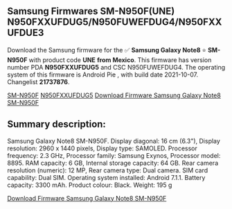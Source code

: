 <h2>Samsung Firmwares SM-N950F(UNE) N950FXXUFDUG5/N950FUWEFDUG4/N950FXXUFDUE3</h2>
Download the Samsung firmware for the ✅ <strong>Samsung Galaxy Note8 </strong> ⭐ <strong>SM-N950F</strong> with product code <strong>UNE</strong> <strong> from Mexico</strong>. This firmware has version number PDA <strong>N950FXXUFDUG5</strong> and CSC N950FUWEFDUG4. The operating system of this firmware is Android Pie , with build date 2021-10-07. Changelist <strong>21737876</strong>.


[SM-N950F](https://samfirm.shop/samsung/model/SM-N950F)
[N950FXXUFDUG5](https://samfirm.shop/samsung/pda/N950FXXUFDUG5)
[Download Firmware Samsung Galaxy Note8 SM-N950F](https://samfirm.shop/samsung/firmware/463085)
<h2>Summary description:</h2>
<p>Samsung Galaxy Note8 SM-N950F. Display diagonal: 16 cm (6.3"), Display resolution: 2960 x 1440 pixels, Display type: SAMOLED. Processor frequency: 2.3 GHz, Processor family: Samsung Exynos, Processor model: 8895. RAM capacity: 6 GB, Internal storage capacity: 64 GB. Rear camera resolution (numeric): 12 MP, Rear camera type: Dual camera. SIM card capability: Dual SIM. Operating system installed: Android 7.1.1. Battery capacity: 3300 mAh. Product colour: Black. Weight: 195 g</p>


[Download Firmware Samsung Galaxy Note8 SM-N950F](https://samfirm.shop/samsung/firmware/463085)
